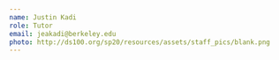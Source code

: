 ```yaml
---
name: Justin Kadi
role: Tutor
email: jeakadi@berkeley.edu
photo: http://ds100.org/sp20/resources/assets/staff_pics/blank.png
---
```

